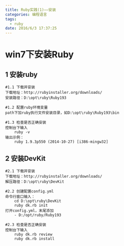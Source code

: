 ```yaml
---
title: Ruby实践(1)——安装
categories: 编程语言
tags: 
  - ruby
date: 2016/6/3 17:37:25
---
```


# win7下安装Ruby

## 1 安装ruby

	#1.1 下载并安装 
	下载地址：http://rubyinstaller.org/downloads/  
	安装路径：D:\opt\ruby\Ruby193

	#1.2 配置ruby环境变量
	path下加ruby执行文件安装目录，如D:\opt\ruby\Ruby193\bin

	#1.3 检查是否正确安装
	控制台下输入		
		ruby -v
	输出示例：
		ruby 1.9.3p550 (2014-10-27) [i386-mingw32]

## 2 安装DevKit

	#2.1 下载并安装
	下载地址：http://rubyinstaller.org/downloads/
	解压路径：D:\opt\ruby\DevKit

	#2.2 创建配置config.yml
	命令行窗口输入：
		cd D:\opt\ruby\DevKit
		ruby dk.rb init
	打开config.yml，末尾添加
		- D:/opt/ruby/Ruby193

	#2.3 检查是否正确安装
	控制台下输入		
		ruby dk.rb review
		ruby dk.rb install
